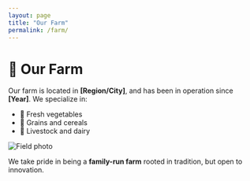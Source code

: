 ```yaml
---
layout: page
title: "Our Farm"
permalink: /farm/
---
```


# 🌿 Our Farm

Our farm is located in **[Region/City]**, and has been in operation since **[Year]**.
We specialize in:
- 🥕 Fresh vegetables
- 🌾 Grains and cereals
- 🐄 Livestock and dairy

![Field photo](/images/field.jpg)

We take pride in being a **family-run farm** rooted in tradition, but open to innovation.
